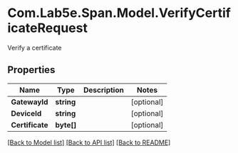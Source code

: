 # Com.Lab5e.Span.Model.VerifyCertificateRequest
Verify a certificate

## Properties

Name | Type | Description | Notes
------------ | ------------- | ------------- | -------------
**GatewayId** | **string** |  | [optional] 
**DeviceId** | **string** |  | [optional] 
**Certificate** | **byte[]** |  | [optional] 

[[Back to Model list]](../README.md#documentation-for-models) [[Back to API list]](../README.md#documentation-for-api-endpoints) [[Back to README]](../README.md)

